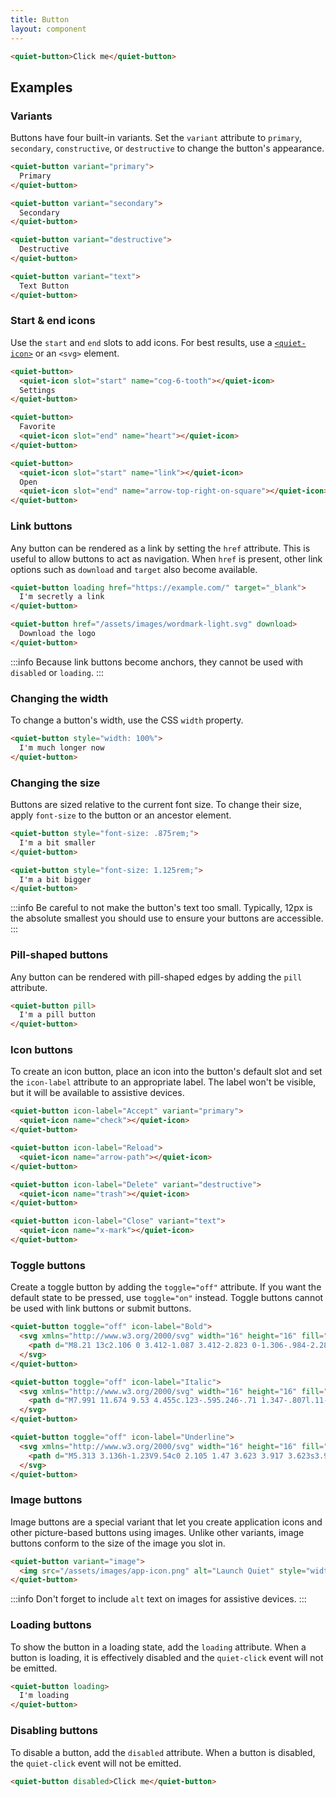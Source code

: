 ```yaml
---
title: Button
layout: component
---
```


```html {.example}
<quiet-button>Click me</quiet-button>
```

## Examples

### Variants

Buttons have four built-in variants. Set the `variant` attribute to `primary`, `secondary`, `constructive`, or `destructive` to change the button's appearance.

```html {.example}
<quiet-button variant="primary">
  Primary
</quiet-button>

<quiet-button variant="secondary">
  Secondary
</quiet-button>

<quiet-button variant="destructive">
  Destructive
</quiet-button>

<quiet-button variant="text">
  Text Button
</quiet-button>
```

### Start & end icons

Use the `start` and `end` slots to add icons. For best results, use a [`<quiet-icon>`](/docs/components/icon) or an `<svg>` element.

```html {.example}
<quiet-button>
  <quiet-icon slot="start" name="cog-6-tooth"></quiet-icon>
  Settings
</quiet-button>

<quiet-button>
  Favorite
  <quiet-icon slot="end" name="heart"></quiet-icon>
</quiet-button>

<quiet-button>
  <quiet-icon slot="start" name="link"></quiet-icon>
  Open
  <quiet-icon slot="end" name="arrow-top-right-on-square"></quiet-icon>
</quiet-button>
```

### Link buttons

Any button can be rendered as a link by setting the `href` attribute. This is useful to allow buttons to act as navigation. When `href` is present, other link options such as `download` and `target` also become available.

```html {.example}
<quiet-button loading href="https://example.com/" target="_blank">
  I'm secretly a link
</quiet-button>

<quiet-button href="/assets/images/wordmark-light.svg" download>
  Download the logo
</quiet-button>
```

:::info
Because link buttons become anchors, they cannot be used with `disabled` or `loading`.
:::

### Changing the width

To change a button's width, use the CSS `width` property.

```html {.example}
<quiet-button style="width: 100%">
  I'm much longer now
</quiet-button>
```

### Changing the size

Buttons are sized relative to the current font size. To change their size, apply `font-size` to the button or an ancestor element.

```html {.example}
<quiet-button style="font-size: .875rem;">
  I'm a bit smaller
</quiet-button>

<quiet-button style="font-size: 1.125rem;">
  I'm a bit bigger
</quiet-button>
```

:::info
Be careful to not make the button's text too small. Typically, 12px is the absolute smallest you should use to ensure your buttons are accessible.
:::

### Pill-shaped buttons

Any button can be rendered with pill-shaped edges by adding the `pill` attribute.

```html {.example}
<quiet-button pill>
  I'm a pill button
</quiet-button>
```

### Icon buttons

To create an icon button, place an icon into the button's default slot and set the `icon-label` attribute to an appropriate label. The label won't be visible, but it will be available to assistive devices.

```html {.example}
<quiet-button icon-label="Accept" variant="primary">
  <quiet-icon name="check"></quiet-icon>
</quiet-button>

<quiet-button icon-label="Reload">
  <quiet-icon name="arrow-path"></quiet-icon>
</quiet-button>

<quiet-button icon-label="Delete" variant="destructive">
  <quiet-icon name="trash"></quiet-icon>
</quiet-button>

<quiet-button icon-label="Close" variant="text">
  <quiet-icon name="x-mark"></quiet-icon>
</quiet-button>
```

### Toggle buttons

Create a toggle button by adding the `toggle="off"` attribute. If you want the default state to be pressed, use `toggle="on"` instead. Toggle buttons cannot be used with link buttons or submit buttons.

```html {.example}
<quiet-button toggle="off" icon-label="Bold">
  <svg xmlns="http://www.w3.org/2000/svg" width="16" height="16" fill="currentColor" viewBox="0 0 16 16">
    <path d="M8.21 13c2.106 0 3.412-1.087 3.412-2.823 0-1.306-.984-2.283-2.324-2.386v-.055a2.176 2.176 0 0 0 1.852-2.14c0-1.51-1.162-2.46-3.014-2.46H3.843V13zM5.908 4.674h1.696c.963 0 1.517.451 1.517 1.244 0 .834-.629 1.32-1.73 1.32H5.908V4.673zm0 6.788V8.598h1.73c1.217 0 1.88.492 1.88 1.415 0 .943-.643 1.449-1.832 1.449H5.907z"/>
  </svg>
</quiet-button>

<quiet-button toggle="off" icon-label="Italic">
  <svg xmlns="http://www.w3.org/2000/svg" width="16" height="16" fill="currentColor" viewBox="0 0 16 16">
    <path d="M7.991 11.674 9.53 4.455c.123-.595.246-.71 1.347-.807l.11-.52H7.211l-.11.52c1.06.096 1.128.212 1.005.807L6.57 11.674c-.123.595-.246.71-1.346.806l-.11.52h3.774l.11-.52c-1.06-.095-1.129-.211-1.006-.806z"/>
  </svg>
</quiet-button>

<quiet-button toggle="off" icon-label="Underline">
  <svg xmlns="http://www.w3.org/2000/svg" width="16" height="16" fill="currentColor" viewBox="0 0 16 16">
    <path d="M5.313 3.136h-1.23V9.54c0 2.105 1.47 3.623 3.917 3.623s3.917-1.518 3.917-3.623V3.136h-1.23v6.323c0 1.49-.978 2.57-2.687 2.57s-2.687-1.08-2.687-2.57zM12.5 15h-9v-1h9z"/>
  </svg>
</quiet-button>
```

### Image buttons

Image buttons are a special variant that let you create application icons and other picture-based buttons using images. Unlike other variants, image buttons conform to the size of the image you slot in.

```html {.example}
<quiet-button variant="image">
  <img src="/assets/images/app-icon.png" alt="Launch Quiet" style="width: 60px; height: 60px;">
</quiet-button>
```

:::info
Don't forget to include `alt` text on images for assistive devices.
:::

### Loading buttons

To show the button in a loading state, add the `loading` attribute. When a button is loading, it is effectively disabled and the `quiet-click` event will not be emitted.

```html {.example}
<quiet-button loading>
  I'm loading
</quiet-button>
```

### Disabling buttons

To disable a button, add the `disabled` attribute. When a button is disabled, the `quiet-click` event will not be emitted.

```html {.example}
<quiet-button disabled>Click me</quiet-button>
```

